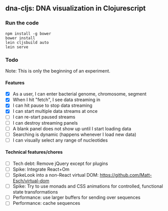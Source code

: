 dna-cljs: DNA visualization in Clojurescript
--------------------------------------------

### Run the code ###

    npm install -g bower
    bower install
    lein cljsbuild auto
    lein serve

### Todo ###

Note: This is only the beginning of an experiment.

#### Features ####

- [x] As a user, I can enter bacterial genome, chromosome, segment
- [x] When I hit "fetch", I see data streaming in
- [x] I can hit pause to stop data streaming
- [x] I can start multiple data streams at once
- [ ] I can re-start paused streams
- [ ] I can destroy streaming panels
- [ ] A blank panel does not show up until I start loading data
- [ ] Searching is dynamic (happens whenever I load new data)
- [ ] I can visually select any range of nucleotides

#### Technical features/chores ####

- [ ] Tech debt: Remove jQuery except for plugins
- [ ] Spike: Integrate React+Om
- [ ] SpikeLook into a non-React virtual DOM: https://github.com/Matt-Esch/virtual-dom
- [ ] Spike: Try to use monads and CSS animations for controlled, functional state transformations
- [ ] Performance: use larger buffers for sending over sequences
- [ ] Performance: cache sequences
